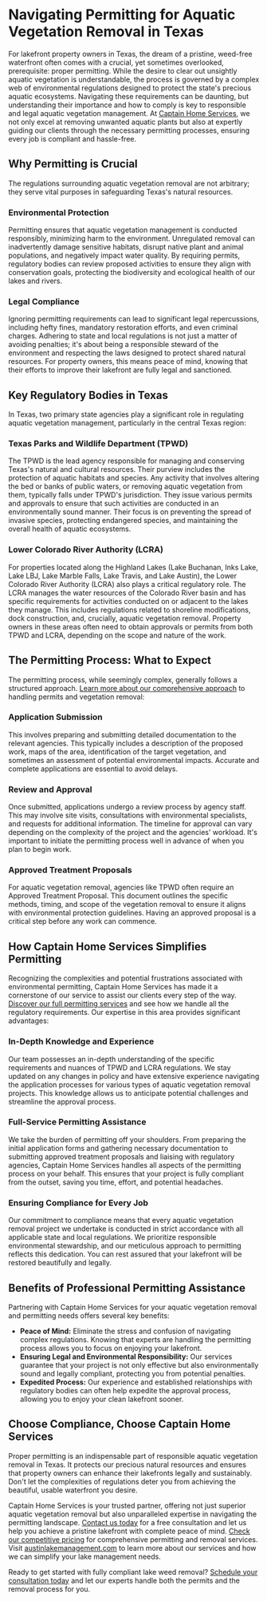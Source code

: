 # Navigating Permitting for Aquatic Vegetation Removal in Texas

For lakefront property owners in Texas, the dream of a pristine, weed-free waterfront often comes with a crucial, yet sometimes overlooked, prerequisite: proper permitting. While the desire to clear out unsightly aquatic vegetation is understandable, the process is governed by a complex web of environmental regulations designed to protect the state's precious aquatic ecosystems. Navigating these requirements can be daunting, but understanding their importance and how to comply is key to responsible and legal aquatic vegetation management. At [Captain Home Services](/), we not only excel at removing unwanted aquatic plants but also at expertly guiding our clients through the necessary permitting processes, ensuring every job is compliant and hassle-free.

## Why Permitting is Crucial

The regulations surrounding aquatic vegetation removal are not arbitrary; they serve vital purposes in safeguarding Texas's natural resources.

### Environmental Protection

Permitting ensures that aquatic vegetation management is conducted responsibly, minimizing harm to the environment. Unregulated removal can inadvertently damage sensitive habitats, disrupt native plant and animal populations, and negatively impact water quality. By requiring permits, regulatory bodies can review proposed activities to ensure they align with conservation goals, protecting the biodiversity and ecological health of our lakes and rivers.

### Legal Compliance

Ignoring permitting requirements can lead to significant legal repercussions, including hefty fines, mandatory restoration efforts, and even criminal charges. Adhering to state and local regulations is not just a matter of avoiding penalties; it's about being a responsible steward of the environment and respecting the laws designed to protect shared natural resources. For property owners, this means peace of mind, knowing that their efforts to improve their lakefront are fully legal and sanctioned.

## Key Regulatory Bodies in Texas

In Texas, two primary state agencies play a significant role in regulating aquatic vegetation management, particularly in the central Texas region:

### Texas Parks and Wildlife Department (TPWD)

The TPWD is the lead agency responsible for managing and conserving Texas's natural and cultural resources. Their purview includes the protection of aquatic habitats and species. Any activity that involves altering the bed or banks of public waters, or removing aquatic vegetation from them, typically falls under TPWD's jurisdiction. They issue various permits and approvals to ensure that such activities are conducted in an environmentally sound manner. Their focus is on preventing the spread of invasive species, protecting endangered species, and maintaining the overall health of aquatic ecosystems.

### Lower Colorado River Authority (LCRA)

For properties located along the Highland Lakes (Lake Buchanan, Inks Lake, Lake LBJ, Lake Marble Falls, Lake Travis, and Lake Austin), the Lower Colorado River Authority (LCRA) also plays a critical regulatory role. The LCRA manages the water resources of the Colorado River basin and has specific requirements for activities conducted on or adjacent to the lakes they manage. This includes regulations related to shoreline modifications, dock construction, and, crucially, aquatic vegetation removal. Property owners in these areas often need to obtain approvals or permits from both TPWD and LCRA, depending on the scope and nature of the work.

## The Permitting Process: What to Expect

The permitting process, while seemingly complex, generally follows a structured approach. [Learn more about our comprehensive approach](/how-it-works) to handling permits and vegetation removal:

### Application Submission

This involves preparing and submitting detailed documentation to the relevant agencies. This typically includes a description of the proposed work, maps of the area, identification of the target vegetation, and sometimes an assessment of potential environmental impacts. Accurate and complete applications are essential to avoid delays.

### Review and Approval

Once submitted, applications undergo a review process by agency staff. This may involve site visits, consultations with environmental specialists, and requests for additional information. The timeline for approval can vary depending on the complexity of the project and the agencies' workload. It's important to initiate the permitting process well in advance of when you plan to begin work.

### Approved Treatment Proposals

For aquatic vegetation removal, agencies like TPWD often require an Approved Treatment Proposal. This document outlines the specific methods, timing, and scope of the vegetation removal to ensure it aligns with environmental protection guidelines. Having an approved proposal is a critical step before any work can commence.

## How Captain Home Services Simplifies Permitting

Recognizing the complexities and potential frustrations associated with environmental permitting, Captain Home Services has made it a cornerstone of our service to assist our clients every step of the way. [Discover our full permitting services](/permitting) and see how we handle all the regulatory requirements. Our expertise in this area provides significant advantages:

### In-Depth Knowledge and Experience

Our team possesses an in-depth understanding of the specific requirements and nuances of TPWD and LCRA regulations. We stay updated on any changes in policy and have extensive experience navigating the application processes for various types of aquatic vegetation removal projects. This knowledge allows us to anticipate potential challenges and streamline the approval process.

### Full-Service Permitting Assistance

We take the burden of permitting off your shoulders. From preparing the initial application forms and gathering necessary documentation to submitting approved treatment proposals and liaising with regulatory agencies, Captain Home Services handles all aspects of the permitting process on your behalf. This ensures that your project is fully compliant from the outset, saving you time, effort, and potential headaches.

### Ensuring Compliance for Every Job

Our commitment to compliance means that every aquatic vegetation removal project we undertake is conducted in strict accordance with all applicable state and local regulations. We prioritize responsible environmental stewardship, and our meticulous approach to permitting reflects this dedication. You can rest assured that your lakefront will be restored beautifully and legally.

## Benefits of Professional Permitting Assistance

Partnering with Captain Home Services for your aquatic vegetation removal and permitting needs offers several key benefits:

*   **Peace of Mind:** Eliminate the stress and confusion of navigating complex regulations. Knowing that experts are handling the permitting process allows you to focus on enjoying your lakefront.
*   **Ensuring Legal and Environmental Responsibility:** Our services guarantee that your project is not only effective but also environmentally sound and legally compliant, protecting you from potential penalties.
*   **Expedited Process:** Our experience and established relationships with regulatory bodies can often help expedite the approval process, allowing you to enjoy your clean lakefront sooner.

## Choose Compliance, Choose Captain Home Services

Proper permitting is an indispensable part of responsible aquatic vegetation removal in Texas. It protects our precious natural resources and ensures that property owners can enhance their lakefronts legally and sustainably. Don't let the complexities of regulations deter you from achieving the beautiful, usable waterfront you desire. 

Captain Home Services is your trusted partner, offering not just superior aquatic vegetation removal but also unparalleled expertise in navigating the permitting landscape. [Contact us today](/contact) for a free consultation and let us help you achieve a pristine lakefront with complete peace of mind. [Check our competitive pricing](/pricing) for comprehensive permitting and removal services. Visit [austinlakemanagement.com](https://austinlakemanagement.com) to learn more about our services and how we can simplify your lake management needs.

Ready to get started with fully compliant lake weed removal? [Schedule your consultation today](/contact) and let our experts handle both the permits and the removal process for you.